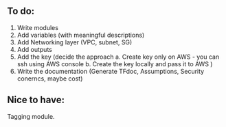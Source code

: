 ## To do:
1. Write modules
2. Add variables (with meaningful descriptions)
3. Add Networking layer (VPC, subnet, SG)
4. Add outputs
5. Add the key (decide the approach
    a. Create key only on AWS - you can ssh using AWS console
    b. Create the key locally and pass it to AWS )
6. Write the documentation (Generate TFdoc, Assumptions, Security conerncs, maybe cost)

## Nice to have:
Tagging module.
